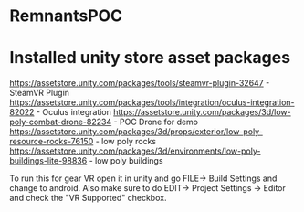 # RemnantsPOC

# Installed unity store asset packages
https://assetstore.unity.com/packages/tools/steamvr-plugin-32647 - SteamVR Plugin
https://assetstore.unity.com/packages/tools/integration/oculus-integration-82022 - Oculus integration 
https://assetstore.unity.com/packages/3d/low-poly-combat-drone-82234 - POC Drone for demo
https://assetstore.unity.com/packages/3d/props/exterior/low-poly-resource-rocks-76150 - low poly rocks
https://assetstore.unity.com/packages/3d/environments/low-poly-buildings-lite-98836 - low poly buildings


To run this for gear VR open it in unity and go FILE-> Build Settings and change to android. 
Also make sure to do EDIT-> Project Settings -> Editor and check the "VR Supported" checkbox.